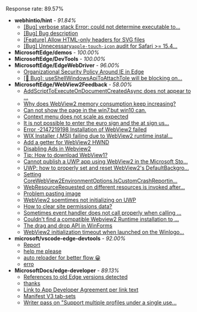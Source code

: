 Response rate: 89.57%

* **webhintio/hint** - _91.84%_
  * [[Bug] verbose stack Error: could not determine executable to...](https://github.com/webhintio/hint/issues/5349)
  * [[Bug] Bug description](https://github.com/webhintio/hint/issues/5348)
  * [[Feature] Allow HTML-only headers for SVG files](https://github.com/webhintio/hint/issues/5281)
  * [[Bug] Unnecessary`apple-touch-icon` audit for Safari >= 15.4...](https://github.com/webhintio/hint/issues/5256)
* **MicrosoftEdge/demos** - _100.00%_
* **MicrosoftEdge/DevTools** - _100.00%_
* **MicrosoftEdge/EdgeWebDriver** - _96.00%_
  * [Organizational Security Policy Around IE in Edge](https://github.com/MicrosoftEdge/EdgeWebDriver/issues/54)
  * [[🐛 Bug]: useShellWindowsApiToAttachToIe will be blocking on...](https://github.com/MicrosoftEdge/EdgeWebDriver/issues/34)
* **MicrosoftEdge/WebView2Feedback** - _58.00%_
  * [AddScriptToExecuteOnDocumentCreatedAsync does not appear to ...](https://github.com/MicrosoftEdge/WebView2Feedback/issues/2921)
  * [Why does WebView2 memory consumption keep increasing?](https://github.com/MicrosoftEdge/WebView2Feedback/issues/2920)
  * [ Can not show the page in the win7,but win10 can.](https://github.com/MicrosoftEdge/WebView2Feedback/issues/2919)
  * [Context menu does not scale as expected](https://github.com/MicrosoftEdge/WebView2Feedback/issues/2918)
  * [It is not possible to enter the euro sign and the at sign us...](https://github.com/MicrosoftEdge/WebView2Feedback/issues/2917)
  * [Error -2147219198 Installation of WebView2 failed](https://github.com/MicrosoftEdge/WebView2Feedback/issues/2914)
  * [ WIX Installer (.MSI) failing due to WebView2 runtime instal...](https://github.com/MicrosoftEdge/WebView2Feedback/issues/2911)
  * [Add a getter for WebView2 HWND](https://github.com/MicrosoftEdge/WebView2Feedback/issues/2907)
  * [Disabling Ads in Webview2](https://github.com/MicrosoftEdge/WebView2Feedback/issues/2906)
  * [Tip: How to download WebView1?](https://github.com/MicrosoftEdge/WebView2Feedback/issues/2902)
  * [Cannot publish a UWP app using WebView2 in the Microsoft Sto...](https://github.com/MicrosoftEdge/WebView2Feedback/issues/2901)
  * [UWP: how to properly set and reset WebView2's DefaultBackgro...](https://github.com/MicrosoftEdge/WebView2Feedback/issues/2899)
  * [Setting CoreWebView2EnvironmentOptions.IsCustomCrashReportin...](https://github.com/MicrosoftEdge/WebView2Feedback/issues/2895)
  * [WebResourceRequested on different resources is invoked after...](https://github.com/MicrosoftEdge/WebView2Feedback/issues/2909)
  * [Problem pasting image](https://github.com/MicrosoftEdge/WebView2Feedback/issues/2900)
  * [WebView2 soemtimes not initializing on UWP](https://github.com/MicrosoftEdge/WebView2Feedback/issues/2894)
  * [How to clear site permissions data?](https://github.com/MicrosoftEdge/WebView2Feedback/issues/2889)
  * [Sometimes event handler does not call properly when calling ...](https://github.com/MicrosoftEdge/WebView2Feedback/issues/2885)
  * [Couldn't find a compatible Webview2 Runtime installation to ...](https://github.com/MicrosoftEdge/WebView2Feedback/issues/2884)
  * [The drag and drop API in WinForms](https://github.com/MicrosoftEdge/WebView2Feedback/issues/2873)
  * [WebView2 initialization timeout when launched on the Winlogo...](https://github.com/MicrosoftEdge/WebView2Feedback/issues/2868)
* **microsoft/vscode-edge-devtools** - _92.00%_
  * [Report](https://github.com/microsoft/vscode-edge-devtools/issues/1242)
  * [help me please](https://github.com/microsoft/vscode-edge-devtools/issues/1241)
  * [auto reloader for better flow 😀](https://github.com/microsoft/vscode-edge-devtools/issues/1240)
  * [erro](https://github.com/microsoft/vscode-edge-devtools/issues/1239)
* **MicrosoftDocs/edge-developer** - _89.13%_
  * [References to old Edge versions detected](https://github.com/MicrosoftDocs/edge-developer/issues/2275)
  * [thanks](https://github.com/MicrosoftDocs/edge-developer/issues/2274)
  * [Link to App Developer Agreement per link text](https://github.com/MicrosoftDocs/edge-developer/pull/2273)
  * [Manifest V3 tab-sets](https://github.com/MicrosoftDocs/edge-developer/pull/2272)
  * [Writer pass on "Support multiple profiles under a single use...](https://github.com/MicrosoftDocs/edge-developer/pull/2260)